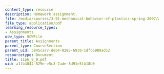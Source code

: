 ```yaml
---
content_type: resource
description: Homework assignment.
file: /media/courses/3-91-mechanical-behavior-of-plastics-spring-2007/a1fb4044529ee5c37ade8d91e5fb18b0_11p6_8_9.pdf
file_type: application/pdf
learning_resource_types:
- Assignments
ocw_type: OCWFile
parent_title: Assignments
parent_type: CourseSection
parent_uid: 3845ca77-deb4-0285-6930-1dfc6989ad52
resourcetype: Document
title: 11p6_8_9.pdf
uid: a1fb4044-529e-e5c3-7ade-8d91e5fb18b0
---
```

